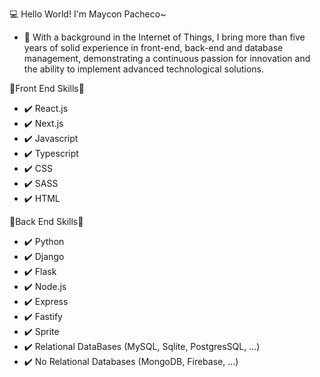 💻 Hello World! I'm Maycon Pacheco~

- 👋 With a background in the Internet of Things, I bring more than five years of solid experience in front-end, back-end and database management, demonstrating a continuous passion for innovation and the ability to implement advanced technological solutions.


📖Front End Skills📖

- ✔️ React.js
- ✔️ Next.js
- ✔️ Javascript
- ✔️ Typescript
- ✔️ CSS
- ✔️ SASS
- ✔️ HTML 

📖Back End Skills📖

- ✔️ Python
- ✔️ Django
- ✔️ Flask
- ✔️ Node.js
- ✔️ Express
- ✔️ Fastify
- ✔️ Sprite
- ✔️ Relational DataBases (MySQL, Sqlite, PostgresSQL, ...)
- ✔️ No Relational Databases (MongoDB, Firebase, ...)


